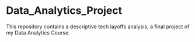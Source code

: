 # Data_Analytics_Project
This repository contains a descriptive tech layoffs analysis, a final project of my Data Analytics Course.
